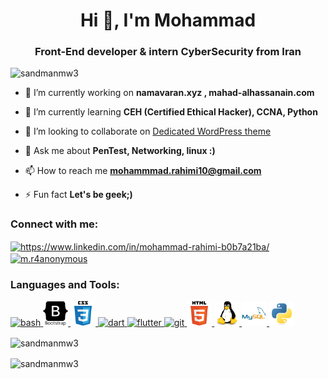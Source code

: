 <h1 align="center">Hi 👋, I'm Mohammad</h1>
<h3 align="center">Front-End developer & intern CyberSecurity from Iran</h3>

<p align="left"> <img src="https://komarev.com/ghpvc/?username=sandmanmw3&label=Profile%20views&color=0e75b6&style=flat" alt="sandmanmw3" /> </p>

- 🔭 I’m currently working on **namavaran.xyz , mahad-alhassanain.com**

- 🌱 I’m currently learning **CEH (Certified Ethical Hacker), CCNA, Python**

- 👯 I’m looking to collaborate on [Dedicated WordPress theme](https://ashura.ahl-ul-bayt.org/)

- 💬 Ask me about **PenTest, Networking, linux :)**

- 📫 How to reach me **mohammmad.rahimi10@gmail.com**

- ⚡ Fun fact **Let's be geek;)**

<h3 align="left">Connect with me:</h3>
<p align="left">
<a href="https://linkedin.com/in/https://www.linkedin.com/in/mohammad-rahimi-b0b7a21ba/" target="blank"><img align="center" src="https://raw.githubusercontent.com/rahuldkjain/github-profile-readme-generator/master/src/images/icons/Social/linked-in-alt.svg" alt="https://www.linkedin.com/in/mohammad-rahimi-b0b7a21ba/" height="30" width="40" /></a>
<a href="https://instagram.com/m.r4anonymous" target="blank"><img align="center" src="https://raw.githubusercontent.com/rahuldkjain/github-profile-readme-generator/master/src/images/icons/Social/instagram.svg" alt="m.r4anonymous" height="30" width="40" /></a>
</p>

<h3 align="left">Languages and Tools:</h3>
<p align="left"> <a href="https://www.gnu.org/software/bash/" target="_blank" rel="noreferrer"> <img src="https://www.vectorlogo.zone/logos/gnu_bash/gnu_bash-icon.svg" alt="bash" width="40" height="40"/> </a> <a href="https://getbootstrap.com" target="_blank" rel="noreferrer"> <img src="https://raw.githubusercontent.com/devicons/devicon/master/icons/bootstrap/bootstrap-plain-wordmark.svg" alt="bootstrap" width="40" height="40"/> </a> <a href="https://www.w3schools.com/css/" target="_blank" rel="noreferrer"> <img src="https://raw.githubusercontent.com/devicons/devicon/master/icons/css3/css3-original-wordmark.svg" alt="css3" width="40" height="40"/> </a> <a href="https://dart.dev" target="_blank" rel="noreferrer"> <img src="https://www.vectorlogo.zone/logos/dartlang/dartlang-icon.svg" alt="dart" width="40" height="40"/> </a> <a href="https://flutter.dev" target="_blank" rel="noreferrer"> <img src="https://www.vectorlogo.zone/logos/flutterio/flutterio-icon.svg" alt="flutter" width="40" height="40"/> </a> <a href="https://git-scm.com/" target="_blank" rel="noreferrer"> <img src="https://www.vectorlogo.zone/logos/git-scm/git-scm-icon.svg" alt="git" width="40" height="40"/> </a> <a href="https://www.w3.org/html/" target="_blank" rel="noreferrer"> <img src="https://raw.githubusercontent.com/devicons/devicon/master/icons/html5/html5-original-wordmark.svg" alt="html5" width="40" height="40"/> </a> <a href="https://www.linux.org/" target="_blank" rel="noreferrer"> <img src="https://raw.githubusercontent.com/devicons/devicon/master/icons/linux/linux-original.svg" alt="linux" width="40" height="40"/> </a> <a href="https://www.mysql.com/" target="_blank" rel="noreferrer"> <img src="https://raw.githubusercontent.com/devicons/devicon/master/icons/mysql/mysql-original-wordmark.svg" alt="mysql" width="40" height="40"/> </a> <a href="https://www.python.org" target="_blank" rel="noreferrer"> <img src="https://raw.githubusercontent.com/devicons/devicon/master/icons/python/python-original.svg" alt="python" width="40" height="40"/> </a> </p>

<p><img align="center" src="https://github-readme-stats.vercel.app/api/top-langs?username=sandmanmw3&show_icons=true&theme=onedark&locale=en&layout=compact" alt="sandmanmw3" /></p>

<p><img align="center" src="https://github-readme-streak-stats.herokuapp.com/?user=sandmanmw3&theme=dark" alt="sandmanmw3" /></p>

